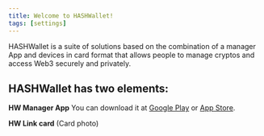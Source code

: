 ```yaml
---
title: Welcome to HASHWallet!
tags: [settings]
---
```

HASHWallet is a suite of solutions based on the combination of a manager App and devices in card format that allows people to manage cryptos and access Web3 securely and privately.

## HASHWallet has two elements:

**HW Manager App**
You can download it at [Google Play](https://www.esignus.com) or [App Store](https://www.esignus.com).

**HW Link card** (Card photo)
